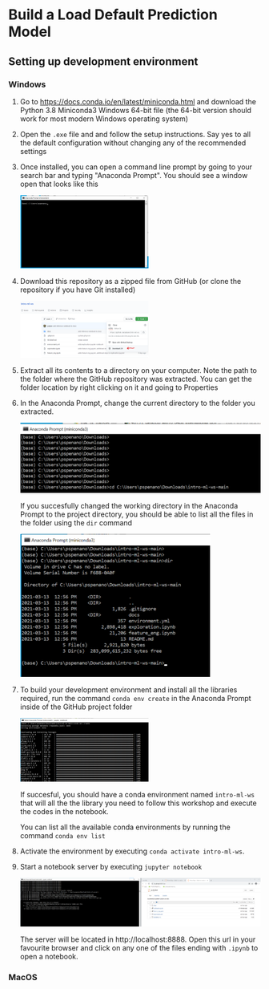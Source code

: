 # Build a Load Default Prediction Model



## Setting up development environment

### Windows

1. Go to https://docs.conda.io/en/latest/miniconda.html and download the Python 3.8 Miniconda3 Windows 64-bit file (the 64-bit version should work for most modern Windows operating system)

2. Open the `.exe` file and and follow the setup instructions. Say yes to all the default configuration without changing any of the recommended settings

3. Once installed, you can open a command line prompt by going to your search bar and typing "Anaconda Prompt". You should see a window open that looks like this

   <img src="./imgs/anaconda_prompt.png" alt="anaconda_prompt" style="zoom:25%;" />

4. Download this repository as a zipped file from GitHub (or clone the repository if you have Git installed)

   <img src="./imgs/repo_zip.png" alt="repo_zip" style="zoom:25%;" />

5. Extract all its contents to a directory on your computer. Note the path to the folder where the GitHub repository was extracted. You can get the folder location by right clicking on it and going to Properties

6. In the Anaconda Prompt, change the current directory to the folder you extracted.

   

   <img src="./imgs/anaconda_cd_proj_folder.png" alt="anaconda_cd_proj_folder" style="zoom:50%;" />

   

   If you succesfully changed the working directory in the Anaconda Prompt to the project directory, you should be able to list all the files in the folder using the `dir` command

   <img src="./imgs/dir_folder.png" alt="dir_folder" style="zoom:50%;" />

7. To build your development environment and install all the libraries required, run the command `conda env create` in the Anaconda Prompt inside of the GitHub project folder

   <img src="./imgs/run_conda_env_create.png" alt="run_conda_env_create" style="zoom:25%;" />

   If succesful, you should have a conda environment named `intro-ml-ws` that will all the the library you need to follow this workshop and execute the codes in the notebook.

   You can list all the available conda environments by running the command `conda env list`

8. Activate the environment by executing `conda activate intro-ml-ws`. 

9. Start a notebook server by executing `jupyter notebook` 

   <img src="./imgs/start_notebook.png" alt="start_notebook" style="zoom:50%;" />

   The server will be located in http://localhost:8888. Open this url in your favourite browser and click on any one of the files ending with `.ipynb`  to open a notebook.



### MacOS

